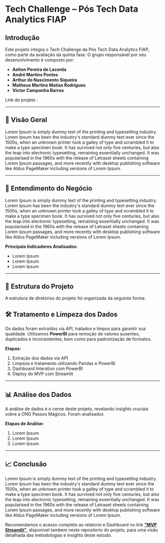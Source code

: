 # Tech Challenge – Pós Tech Data Analytics FIAP  

## Introdução  
Este projeto integra o Tech Challenge da Pós Tech Data Analytics FIAP, como parte da avaliação da quinta fase. O grupo responsável por seu desenvolvimento é composto por:  

- **Aelton Pereira de Lacerda**  
- **André Martins Pontes**  
- **Arthur do Nascimento Siqueira**  
- **Matheus Martins Matias Rodrigues**  
- **Victor Campanha Barros**  

Link do projeto : 
 
---

## 📌 Visão Geral  
Lorem Ipsum is simply dummy text of the printing and typesetting industry. Lorem Ipsum has been the industry's standard dummy text ever since the 1500s, when an unknown printer took a galley of type and scrambled it to make a type specimen book. It has survived not only five centuries, but also the leap into electronic typesetting, remaining essentially unchanged. It was popularised in the 1960s with the release of Letraset sheets containing Lorem Ipsum passages, and more recently with desktop publishing software like Aldus PageMaker including versions of Lorem Ipsum.


---

## 💼 Entendimento do Negócio  
Lorem Ipsum is simply dummy text of the printing and typesetting industry. Lorem Ipsum has been the industry's standard dummy text ever since the 1500s, when an unknown printer took a galley of type and scrambled it to make a type specimen book. It has survived not only five centuries, but also the leap into electronic typesetting, remaining essentially unchanged. It was popularised in the 1960s with the release of Letraset sheets containing Lorem Ipsum passages, and more recently with desktop publishing software like Aldus PageMaker including versions of Lorem Ipsum.


**Principais Indicadores Analisados:**  
- Lorem Ipsum 
- Lorem Ipsum  
- Lorem Ipsum 

---

## 📜 Estrutura do Projeto  
A estrutura de diretórios do projeto foi organizada da seguinte forma: 




## 🛠 Tratamento e Limpeza dos Dados  
Os dados foram extraídos via API, tratados e limpos para garantir sua qualidade. Utilizamos **PowerBI** para remoção de valores ausentes, duplicados e inconsistentes, bem como para padronização de formatos.  

**Etapas:**  
1. Extração dos dados via API  
2. Limpeza e tratamento utilizando Pandas e PowerBI
3. Dashboard Interativo com PowerBI 
4. Deploy do MVP com Streamlit 

---

## 📊 Análise dos Dados  
A análise de dados é o cerne deste projeto, revelando insights cruciais sobre a ONG Passos Magicos. Foram analisados 


**Etapas de Análise:**  
1. Lorem Ipsum   
2. Lorem Ipsum  
3. Lorem Ipsum  

---

## 📈 Conclusão 

Lorem Ipsum is simply dummy text of the printing and typesetting industry. Lorem Ipsum has been the industry's standard dummy text ever since the 1500s, when an unknown printer took a galley of type and scrambled it to make a type specimen book. It has survived not only five centuries, but also the leap into electronic typesetting, remaining essentially unchanged. It was popularised in the 1960s with the release of Letraset sheets containing Lorem Ipsum passages, and more recently with desktop publishing software like Aldus PageMaker including versions of Lorem Ipsum.

Recomendamos o acesso completo ao relatorio e Dashboard no link **["MVP Streamlit"]()**, disponível tambem neste repositorio do projeto, para uma visão detalhada das metodologias e insights deste estudo. 
